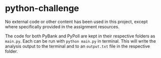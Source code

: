 # python-challenge

No external code or other content has been used in this project, except where specifically provided in the assignment resources.

The code for both PyBank and PyPoll are kept in their respective folders as `main.py`. Each can be run with `python main.py` in terminal. This will write the analysis output to the terminal and to an `output.txt` file in the respective folder.

